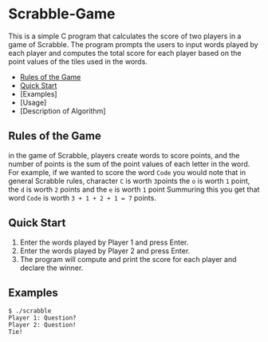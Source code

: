 # Scrabble-Game

This is a simple C program that calculates the score of two players in a game of Scrabble. 
The program prompts the users to input words played by each player and computes the total score for each player 
based on the point values of the tiles used in the words.

 * [Rules of the Game](https://github.com/Kate-h36/Scrabble-Game/blob/main/README.md#rules-of-the-game)
 * [Quick Start](https://github.com/Kate-h36/Scrabble-Game/blob/main/README.md#quick-start)
 * [Examples]
 * [Usage]
 * [Description of Algorithm]

## Rules of the Game 

in the game of Scrabble, players create words to score points, 
and the number of points is the sum of the point values of each letter in the word.
For example, if we wanted to score the word `Code`
you would note that in general Scrabble rules, character `С` is worth `3`points
the `o` is worth `1` point, the `d` is worth `2` points 
and the `e` is worth `1` point
Summuring this you get that word `Code` is worth `3 + 1 + 2 + 1 = 7` points.

## Quick Start

1. Enter the words played by Player 1 and press Enter.
2. Enter the words played by Player 2 and press Enter.
3. The program will compute and print the score for each player and declare the winner.

## Examples

```
$ ./scrabble
Player 1: Question?
Player 2: Question!
Tie!
```
